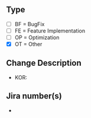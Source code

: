 ## Type
- [ ] BF = BugFix
- [ ] FE = Feature Implementation
- [ ] OP = Optimization
- [X] OT = Other

## Change Description
 * KOR: 

## Jira number(s)
 *

